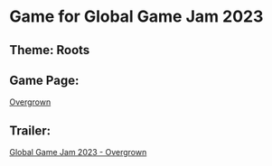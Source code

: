 # Game for Global Game Jam 2023

## Theme: Roots

## Game Page:

[Overgrown](https://globalgamejam.org/2023/games/tba-2)

## Trailer:

[Global Game Jam 2023 - Overgrown](https://www.youtube.com/watch?v=qPiR-BphCs8)
